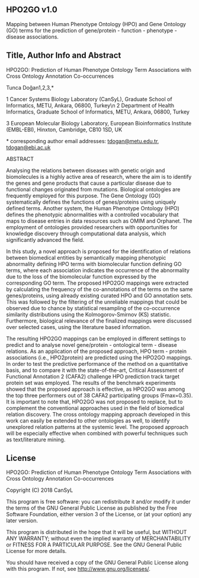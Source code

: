 ## HPO2GO v1.0

Mapping between Human Phenotype Ontology (HPO) and Gene Ontology (GO) terms for the prediction of gene/protein - function - phenotype - disease associations.

## Title, Author Info and Abstract

HPO2GO: Prediction of Human Phenotype Ontology Term Associations with Cross Ontology Annotation Co-occurrences

Tunca Doğan1,2,3,*

1 Cancer Systems Biology Laboratory (CanSyL), Graduate School of Informatics, METU, Ankara, 06800, Turkey\n
2 Department of Health Informatics, Graduate School of Informatics, METU, Ankara, 06800, Turkey

3 European Molecular Biology Laboratory, European Bioinformatics Institute (EMBL-EBI), Hinxton, Cambridge, CB10 1SD, UK

\* corresponding author email addresses: tdogan@metu.edu.tr, tdogan@ebi.ac.uk

ABSTRACT

Analysing the relations between diseases with genetic origin and biomolecules is a highly active area of research, where the aim is to identify the genes and gene products that cause a particular disease due to functional changes originated from mutations. Biological ontologies are frequently employed for this purpose. The Gene Ontology (GO) systematically defines the functions of genes/proteins using uniquely defined terms. Another system, the Human Phenotype Ontology (HPO) defines the phenotypic abnormalities with a controlled vocabulary that maps to disease entries in data resources such as OMIM and Orphanet. The employment of ontologies provided researchers with opportunities for knowledge discovery through computational data analysis, which significantly advanced the field.

In this study, a novel approach is proposed for the identification of relations between biomedical entities by semantically mapping phenotypic abnormality defining HPO terms with biomolecular function defining GO terms, where each association indicates the occurrence of the abnormality due to the loss of the biomolecular function expressed by the corresponding GO term. The proposed HPO2GO mappings were extracted by calculating the frequency of the co-annotations of the terms on the same genes/proteins, using already existing curated HPO and GO annotation sets. This was followed by the filtering of the unreliable mappings that could be observed due to chance by statistical resampling of the co-occurrence similarity distributions using the Kolmogorov-Smirnov (KS) statistic. Furthermore, biological relevance of the finalized mappings were discussed over selected cases, using the literature based information.

The resulting HPO2GO mappings can be employed in different settings to predict and to analyse novel gene/protein - ontological term - disease relations. As an application of the proposed approach, HPO term - protein associations (i.e., HPO2protein) are predicted using the HPO2GO mappings. In order to test the predictive performance of the method on a quantitative basis, and to compare it with the state-of-the-art, Critical Assessment of Functional Annotation 2 (CAFA2) challenge HPO prediction track target protein set was employed. The results of the benchmark experiments showed that the proposed approach is effective, as HPO2GO was among the top three performers out of 38 CAFA2 participating groups (Fmax=0.35). It is important to note that, HPO2GO was not proposed to replace, but to complement the conventional approaches used in the field of biomedical relation discovery. The cross ontology mapping approach developed in this work can easily be extended to other ontologies as well, to identify unexplored relation patterns at the systemic level. The proposed approach will be especially effective when combined with powerful techniques such as text/literature mining.

## License
HPO2GO: Prediction of Human Phenotype Ontology Term Associations with Cross Ontology Annotation Co-occurrences

Copyright (C) 2018 CanSyL

This program is free software: you can redistribute it and/or modify it under the terms of the GNU General Public License as published by the Free Software Foundation, either version 3 of the License, or (at your option) any later version.

This program is distributed in the hope that it will be useful, but WITHOUT ANY WARRANTY; without even the implied warranty of MERCHANTABILITY or FITNESS FOR A PARTICULAR PURPOSE. See the GNU General Public License for more details.

You should have received a copy of the GNU General Public License along with this program.  If not, see <http://www.gnu.org/licenses/>.
